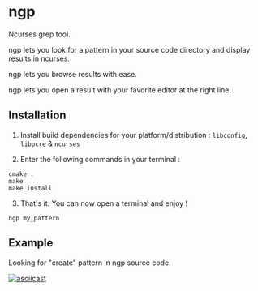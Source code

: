 ngp
===

Ncurses grep tool.

ngp lets you look for a pattern in your source code directory and display results in ncurses.

ngp lets you browse results with ease.

ngp lets you open a result with your favorite editor at the right line.

Installation
------------

1. Install build dependencies for your platform/distribution : `libconfig`, `libpcre` & `ncurses`

2. Enter the following commands in your terminal :

```
cmake .
make
make install
```

3. That's it. You can now open a terminal and enjoy !

```
ngp my_pattern
```

Example
-------

Looking for "create" pattern in ngp source code.

[![asciicast](https://asciinema.org/a/2r4kmqt572knj5m271z6o7b0y.png)](https://asciinema.org/a/2r4kmqt572knj5m271z6o7b0y)
